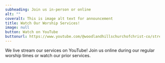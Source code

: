 ```yaml
---
subheading: Join us in-person or online
alt: ""
coveralt: This is image alt text for announcement
title: Watch Our Worship Services!
image: null
button: Watch on YouTube
buttonurl: https://www.youtube.com/@woodlandhillschurchofchrist-co/streams
---
```

We live stream our services on YouTube! Join us online during our regular worship times or watch our prior services.